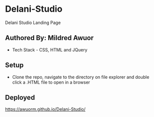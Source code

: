 # Delani-Studio
Delani Studio Landing Page
## Authored By: Mildred Awuor
- Tech Stack - CSS, HTML and JQuery

## Setup
- Clone the repo, navigate to the directory on file explorer and double click a .HTML file to open in a browser
## Deployed
https://awuorm.github.io/Delani-Studio/